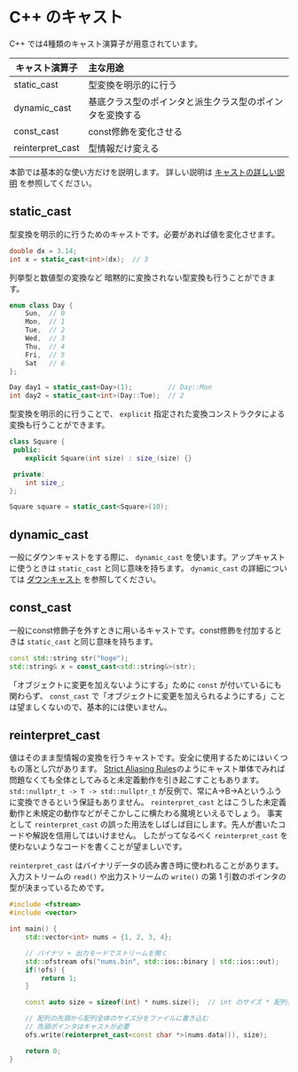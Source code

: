 # C++ のキャスト

C++ では4種類のキャスト演算子が用意されています。

|   キャスト演算子   | 主な用途                                         |
|------------------|:-----------------------------------------------|
| static_cast      | 型変換を明示的に行う                               |
| dynamic_cast     | 基底クラス型のポインタと派生クラス型のポインタを変換する |
| const_cast       | const修飾を変化させる                                |
| reinterpret_cast | 型情報だけ変える                             |

本節では基本的な使い方だけを説明します。
詳しい説明は [キャストの詳しい説明][cast-details] を参照してください。

[cast-details]: appendix-cast-details.md

## static_cast

型変換を明示的に行うためのキャストです。必要があれば値を変化させます。

```cpp
double dx = 3.14;
int x = static_cast<int>(dx);  // 3
```

列挙型と数値型の変換など
暗黙的に変換されない型変換も行うことができます。

```cpp
enum class Day {
    Sun,  // 0
    Mon,  // 1
    Tue,  // 2
    Wed,  // 3
    Thu,  // 4
    Fri,  // 5
    Sat   // 6
};

Day day1 = static_cast<Day>(1);         // Day::Mon
int day2 = static_cast<int>(Day::Tue);  // 2
```

型変換を明示的に行うことで、
`explicit` 指定された変換コンストラクタによる変換も行うことができます。

```cpp
class Square {
 public:
    explicit Square(int size) : size_(size) {}

 private:
    int size_;
};

Square square = static_cast<Square>(10);
```

## dynamic_cast

一般にダウンキャストをする際に、 `dynamic_cast` を使います。アップキャストに使うときは `static_cast` と同じ意味を持ちます。
`dynamic_cast` の詳細については [ダウンキャスト][downcasts] を参照してください。

[downcasts]: appendix-downcasts.md

## const_cast

一般にconst修飾子を外すときに用いるキャストです。const修飾を付加するときは `static_cast` と同じ意味を持ちます。

```cpp
const std::string str("hoge");
std::string& x = const_cast<std::string&>(str);
```

「オブジェクトに変更を加えないようにする」ために `const` が付いているにも関わらず、
`const_cast` で「オブジェクトに変更を加えられるようにする」ことは望ましくないので、基本的には使いません。

## reinterpret_cast

値はそのまま型情報の変換を行うキャストです。安全に使用するためにはいくつもの落とし穴があります。
[Strict Aliasing Rules]のようにキャスト単体でみれば問題なくても全体としてみると未定義動作を引き起こすこともあります。
`std::nullptr_t -> T -> std::nullptr_t` が反例で、常にA→B→Aというふうに変換できるという保証もありません。
`reinterpret_cast` とはこうした未定義動作と未規定の動作などがそこかしこに横たわる魔境といえるでしょう。
事実として `reinterpret_cast` の誤った用法をしばしば目にします。先人が書いたコードや解説を信用してはいけません。
したがってなるべく `reinterpret_cast` を使わないようなコードを書くことが望ましいです。

[Strict Aliasing Rules]: https://yohhoy.hatenadiary.jp/entry/20120220/p1

`reinterpret_cast` はバイナリデータの読み書き時に使われることがあります。
入力ストリームの `read()` や出力ストリームの `write()` の第 1 引数のポインタの型が決まっているためです。

```cpp hl_lines="17"
#include <fstream>
#include <vector>

int main() {
    std::vector<int> nums = {1, 2, 3, 4};

    // バイナリ + 出力モードでストリームを開く
    std::ofstream ofs("nums.bin", std::ios::binary | std::ios::out);
    if(!ofs) {
        return 1;
    }

    const auto size = sizeof(int) * nums.size();  // int のサイズ * 配列要素数

    // 配列の先頭から配列全体のサイズ分をファイルに書き込む
    // 先頭ポインタはキャストが必要
    ofs.write(reinterpret_cast<const char *>(nums.data()), size);

    return 0;
}
```
